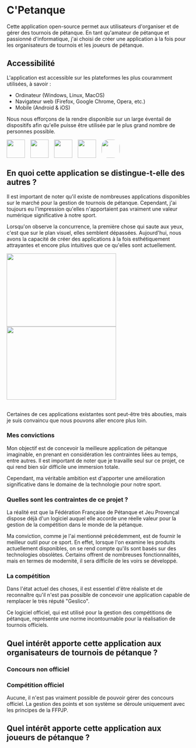 # C'Petanque

Cette application open-source permet aux utilisateurs d'organiser et de gérer des tournois de pétanque. En tant qu'amateur de pétanque et passionné d'informatique, j'ai choisi de créer une application à la fois pour les organisateurs de tournois et les joueurs de pétanque.

## Accessibilité

L'application est accessible sur les plateformes les plus couramment utilisées, à savoir :
<ul>
    <li>
    Ordinateur (Windows, Linux, MacOS)
    </li>
    <li>
    Navigateur web (Firefox, Google Chrome, Opera, etc.)
    </li>
    <li>
    Mobile (Android & iOS)
    </li>
</ul>

Nous nous efforçons de la rendre disponible sur un large éventail de dispositifs afin qu'elle puisse être utilisée par le plus grand nombre de personnes possible.

<div style="display: flex; gap: 15px;">
    <img src="https://www.freeiconspng.com/thumbs/windows-icon-png/system-windows-icon-png-4.png" width="50"/>
    <img src="https://upload.wikimedia.org/wikipedia/commons/thumb/f/f1/Icons8_flat_linux.svg/2048px-Icons8_flat_linux.svg.png" width="50"/>
    <img src="https://upload.wikimedia.org/wikipedia/commons/thumb/a/ab/Icon-Mac.svg/768px-Icon-Mac.svg.png" width="50"/>
    <img src="https://cdn-icons-png.flaticon.com/512/518/518705.png" width="50"/>
    <img style="border-radius: 18px;" src="https://styles.redditmedia.com/t5_5nujb/styles/communityIcon_jzcz4agt54ib1.jpg" width="50"/>
</div>

## En quoi cette application se distingue-t-elle des autres ?

Il est important de noter qu'il existe de nombreuses applications disponibles sur le marché pour la gestion de tournois de pétanque. Cependant, j'ai toujours eu l'impression qu'elles n'apportaient pas vraiment une valeur numérique significative à notre sport.

Lorsqu'on observe la concurrence, la première chose qui saute aux yeux, c'est que sur le plan visuel, elles semblent dépassées. Aujourd'hui, nous avons la capacité de créer des applications à la fois esthétiquement attrayantes et encore plus intuitives que ce qu'elles sont actuellement.

<img width="300" height="200" src="https://www.comite-gers-petanque-jp.fr/images/comite/ressources/gc1.PNG">
<img width="300" height="200" src="https://media.toucharger.com/download/315x188/sport/e13ab71b-visual-petanque.jpg">
<br>
<br>

Certaines de ces applications existantes sont peut-être très abouties, mais je suis convaincu que nous pouvons aller encore plus loin.

### Mes convictions

Mon objectif est de concevoir la meilleure application de pétanque imaginable, en prenant en considération les contraintes liées au temps, entre autres. Il est important de noter que je travaille seul sur ce projet, ce qui rend bien sûr difficile une immersion totale.

Cependant, ma véritable ambition est d'apporter une amélioration significative dans le domaine de la technologie pour notre sport.

### Quelles sont les contraintes de ce projet ?

La réalité est que la Fédération Française de Pétanque et Jeu Provençal dispose déjà d'un logiciel auquel elle accorde une réelle valeur pour la gestion de la compétition dans le monde de la pétanque.

Ma conviction, comme je l'ai mentionné précédemment, est de fournir le meilleur outil pour ce sport. En effet, lorsque l'on examine les produits actuellement disponibles, on se rend compte qu'ils sont basés sur des technologies obsolètes. Certains offrent de nombreuses fonctionnalités, mais en termes de modernité, il sera difficile de les voirs se développé.

### La compétition
    
Dans l'état actuel des choses, il est essentiel d'être réaliste et de reconnaître qu'il n'est pas possible de concevoir une application capable de remplacer le très réputé "Geslico".

Ce logiciel officiel, qui est utilisé pour la gestion des compétitions de pétanque, représente une norme incontournable pour la réalisation de tournois officiels.

## Quel intérêt apporte cette application aux organisateurs de tournois de pétanque ?

### Concours non officiel



### Compétition officiel

Aucune, il n'est pas vraiment possible de pouvoir gérer des concours officiel. La gestion des points et son système se déroule uniquement avec les principes de la FFPJP.

## Quel intérêt apporte cette application aux joueurs de pétanque ?
